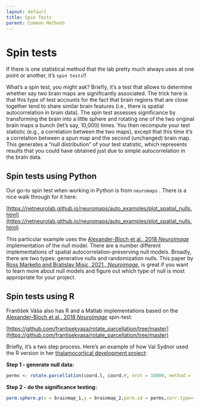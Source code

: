 ```yaml
---
layout: default
title: Spin Tests
parent: Common Methods
---
```


# Spin tests

If there is one statistical method that the lab pretty much always uses at one point or another, it’s `spin tests`!! 

What’s a spin test, you might ask? Briefly, it’s a test that allows to determine whether say two brain maps are significantly associated. The trick here is that this type of test accounts for the fact that brain regions that are close together tend to share similar brain features (i.e., there is spatial autocorrelation in brain data). The spin test assesses significance by transforming the brain into a little sphere and rotating one of the two original brain maps a bunch (let’s say, 10,000) times. You then recompute your test statistic (e.g., a correlation between the two maps), except that this time it’s a correlation between a spun map and the second (unchanged) brain map. This generates a “null distribution” of your test statistic, which represents results that you could have obtained just due to simple autocorrelation in the brain data. 

## Spin tests using Python

Our go-to spin test when working in Python is from `neuromaps` . There is a nice walk through for it here:

[https://netneurolab.github.io/neuromaps/auto_examples/plot_spatial_nulls.html](https://netneurolab.github.io/neuromaps/auto_examples/plot_spatial_nulls.html)

This particular example uses the [Alexander-Bloch et al., 2018 *NeuroImage*](https://doi.org/10.1016/j.neuroimage.2018.05.070) implementation of the null model. There are a number different implementations of spatial autocorrelation-preserving null models. Broadly, there are two types: generative nulls and randomization nulls. This paper by [Ross Markello and Bratislav Misic, 2021., *Neuroimage*,](https://doi.org/10.1016/j.neuroimage.2021.118052) is great if you want to learn more about null models and figure out which type of null is most appropriate for your project. 

## Spin tests using R

František Váša also has R and a Matlab implementations based on the [Alexander-Bloch et al., 2018 *NeuroImage*](https://doi.org/10.1016/j.neuroimage.2018.05.070) spin-test:

[https://github.com/frantisekvasa/rotate_parcellation/tree/master](https://github.com/frantisekvasa/rotate_parcellation/tree/master)

Briefly, it’s a two step process. Here’s an example of how Val Sydnor used the R version in her [thalamocortical development project](https://github.com/PennLINC/thalamocortical_development/tree/main): 

**Step 1 - generate null data:**

```r
perms <- rotate.parcellation(coord.l, coord.r, nrot = 10000, method = 'vasa')
```

**Step 2 - do the significance testing:**

```r
perm.sphere.p(x = brainmap_1,y = brainmap_2,perm.id = perms,corr.type='spearman')  
```
